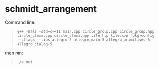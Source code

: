 # schmidt_arrangement

Command line:
> ``` g++ -Wall -std=c++11 main.cpp circle_group.cpp circle_group.hpp circle_class.cpp circle_class.hpp tile.hpp tile.cpp `pkg-config --cflags --libs allegro-5 allegro_main-5 allegro_primitives-5 allegro_dialog-5` ```

then run:
> `./a.out`
